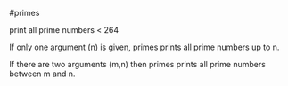 #primes

print all prime numbers < 264

If only one argument (n) is given, primes prints all prime numbers up to n.

If there are two arguments (m,n) then primes prints all prime numbers between m and n.
